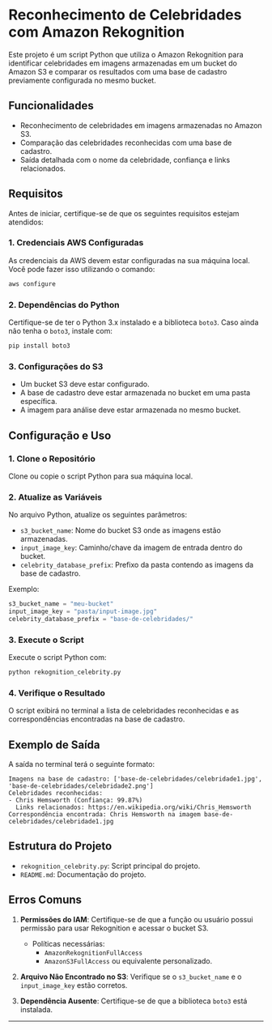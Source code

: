 # Reconhecimento de Celebridades com Amazon Rekognition

Este projeto é um script Python que utiliza o Amazon Rekognition para identificar celebridades em imagens armazenadas em um bucket do Amazon S3 e comparar os resultados com uma base de cadastro previamente configurada no mesmo bucket.

## Funcionalidades
- Reconhecimento de celebridades em imagens armazenadas no Amazon S3.
- Comparação das celebridades reconhecidas com uma base de cadastro.
- Saída detalhada com o nome da celebridade, confiança e links relacionados.

## Requisitos

Antes de iniciar, certifique-se de que os seguintes requisitos estejam atendidos:

### 1. Credenciais AWS Configuradas
As credenciais da AWS devem estar configuradas na sua máquina local. Você pode fazer isso utilizando o comando:
```bash
aws configure
```

### 2. Dependências do Python
Certifique-se de ter o Python 3.x instalado e a biblioteca `boto3`. Caso ainda não tenha o `boto3`, instale com:
```bash
pip install boto3
```

### 3. Configurações do S3
- Um bucket S3 deve estar configurado.
- A base de cadastro deve estar armazenada no bucket em uma pasta específica.
- A imagem para análise deve estar armazenada no mesmo bucket.

## Configuração e Uso

### 1. Clone o Repositório

Clone ou copie o script Python para sua máquina local.

### 2. Atualize as Variáveis
No arquivo Python, atualize os seguintes parâmetros:
- `s3_bucket_name`: Nome do bucket S3 onde as imagens estão armazenadas.
- `input_image_key`: Caminho/chave da imagem de entrada dentro do bucket.
- `celebrity_database_prefix`: Prefixo da pasta contendo as imagens da base de cadastro.

Exemplo:
```python
s3_bucket_name = "meu-bucket"
input_image_key = "pasta/input-image.jpg"
celebrity_database_prefix = "base-de-celebridades/"
```

### 3. Execute o Script
Execute o script Python com:
```bash
python rekognition_celebrity.py
```

### 4. Verifique o Resultado
O script exibirá no terminal a lista de celebridades reconhecidas e as correspondências encontradas na base de cadastro.

## Exemplo de Saída
A saída no terminal terá o seguinte formato:
```plaintext
Imagens na base de cadastro: ['base-de-celebridades/celebridade1.jpg', 'base-de-celebridades/celebridade2.png']
Celebridades reconhecidas:
- Chris Hemsworth (Confiança: 99.87%)
  Links relacionados: https://en.wikipedia.org/wiki/Chris_Hemsworth
Correspondência encontrada: Chris Hemsworth na imagem base-de-celebridades/celebridade1.jpg
```

## Estrutura do Projeto
- `rekognition_celebrity.py`: Script principal do projeto.
- `README.md`: Documentação do projeto.

## Erros Comuns
1. **Permissões do IAM**: Certifique-se de que a função ou usuário possui permissão para usar Rekognition e acessar o bucket S3.
   - Políticas necessárias:
     - `AmazonRekognitionFullAccess`
     - `AmazonS3FullAccess` ou equivalente personalizado.

2. **Arquivo Não Encontrado no S3**: Verifique se o `s3_bucket_name` e o `input_image_key` estão corretos.

3. **Dependência Ausente**: Certifique-se de que a biblioteca `boto3` está instalada.

---

